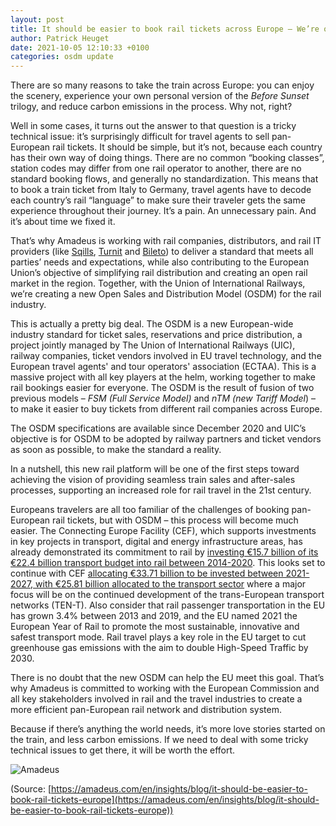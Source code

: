```yaml
---
layout: post
title: It should be easier to book rail tickets across Europe – We’re on the case
author: Patrick Heuget
date: 2021-10-05 12:10:33 +0100
categories: osdm update
---
```


There are so many reasons to take the train across Europe: you can enjoy the scenery, experience your own personal version of the *Before Sunset* trilogy, and reduce carbon emissions in the process. Why not, right?

Well in some cases, it turns out the answer to that question is a tricky technical issue: it’s surprisingly difficult for travel agents to sell pan-European rail tickets. It should be simple, but it’s not, because each country has their own way of doing things. There are no common “booking classes”, station codes may differ from one rail operator to another, there are no standard booking flows, and generally no standardization. This means that to book a train ticket from Italy to Germany, travel agents have to decode each country’s rail “language” to make sure their traveler gets the same experience throughout their journey. It’s a pain. An unnecessary pain. And it’s about time we fixed it.

That’s why Amadeus is working with rail companies, distributors, and rail IT providers (like [Sqills](https://sqills.com/), [Turnit](https://turnit.com/) and [Bileto](https://www.bileto.com/en)) to deliver a standard that meets all parties’ needs and expectations, while also contributing to the European Union’s objective of simplifying rail distribution and creating an open rail market in the region. Together, with the Union of International Railways, we’re creating a new Open Sales and Distribution Model (OSDM) for the rail industry.

This is actually a pretty big deal. The OSDM is a new European-wide industry standard for ticket sales, reservations and price distribution, a project jointly managed by The Union of International Railways (UIC), railway companies, ticket vendors involved in EU travel technology, and the European travel agents' and tour operators' association (ECTAA). This is a massive project with all key players at the helm, working together to make rail bookings easier for everyone. The OSDM is the result of fusion of two previous models – *FSM (Full Service Model)* and *nTM (new Tariff Model*) – to make it easier to buy tickets from different rail companies across Europe.

The OSDM specifications are available since December 2020 and UIC’s objective is for OSDM to be adopted by railway partners and ticket vendors as soon as possible, to make the standard a reality.  

In a nutshell, this new rail platform will be one of the first steps toward achieving the vision of providing seamless train sales and after-sales processes, supporting an increased role for rail travel in the 21st century. 

Europeans travelers are all too familiar of the challenges of booking pan-European rail tickets, but with OSDM – this process will become much easier. The Connecting Europe Facility (CEF), which supports investments in key projects in transport, digital and energy infrastructure areas, has already demonstrated its commitment to rail by [investing €15.7 billion of its €22.4 billion transport budget into rail between 2014-2020](https://www.unife.org/wp-content/uploads/2021/03/For-completion-TEN-T-networks-needs-EUR-500-billion-RailwayPRO.pdf). This looks set to continue with CEF [allocating €33.71 billion to be invested between 2021-2027, with €25.81 billion allocated to the transport sector](https://cinea.ec.europa.eu/news/connecting-europe-facility-2021-2027-adopted-2021-07-20_en) where a major focus will be on the continued development of the trans-European transport networks (TEN-T). Also consider that rail passenger transportation in the EU has grown 3.4% between 2013 and 2019, and the EU named 2021 the European Year of Rail to promote the most sustainable, innovative and safest transport mode. Rail travel plays a key role in the EU target to cut greenhouse gas emissions with the aim to double High-Speed Traffic by 2030.

There is no doubt that the new OSDM can help the EU meet this goal. That’s why Amadeus is committed to working with the European Commission and all key stakeholders involved in rail and the travel industries to create a more efficient pan-European rail network and distribution system.

Because if there’s anything the world needs, it’s more love stories started on the train, and less carbon emissions. If we need to deal with some tricky technical issues to get there, it will be worth the effort.

![Amadeus](https://unioninternationalcheminsdefer.github.io/OSDM/images/logo/amadeus-logo.png)

(Source: [https://amadeus.com/en/insights/blog/it-should-be-easier-to-book-rail-tickets-europe](https://amadeus.com/en/insights/blog/it-should-be-easier-to-book-rail-tickets-europe))